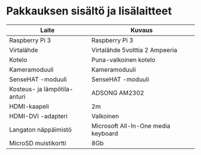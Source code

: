 Pakkauksen sisältö ja lisälaitteet
==================================

| **Laite**                    | **Kuvaus**                          |
|------------------------------|-------------------------------------|
| Raspberry Pi 3               | Raspberry Pi 3                      |
| Virtalähde                   | Virtalähde 5volttia 2 Ampeeria      |
| Kotelo                       | Puna-valkoinen kotelo               |
| Kameramoduuli                | Kameramoduuli                       |
| SenseHAT -moduuli            | SenseHAT -moduuli                   |
| Kosteus- ja lämpötila-anturi | ADSONG AM2302                       |
| HDMI-kaapeli                 | 2m                                  |
| HDMI-DVI -adapteri           | Valkoinen                           |
| Langaton näppäimistö         | Microsoft All-In-One media keyboard |
| MicroSD muistikortti         | 8Gb                                 |
